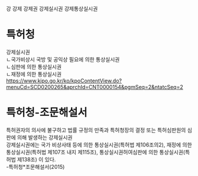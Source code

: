 강
강제
강제권
강제실시권
강제통상실시권

# 특허청
강제실시권  
ㄴ국가비상시 국방 및 공익상 필요에 의한 통상실시권  
ㄴ심판에 의한 통상실시권  
ㄴ재정에 의한 통상실시권  
<https://www.kipo.go.kr/ko/kpoContentView.do?menuCd=SCD0200265&aprchId=CNT0000154&pgmSeq=2&ntatcSeq=2﻿>

# 특허청-조문해설서
특허권자의 의사에 불구하고 법률 규정의 만족과 특허청장의 결정 또는 특허심판원의 심판에 의해 발생하는 강제실시권  
강제실시권에는 
    국가 비상사태 등에 의한 통상실시권(특허법 제106조의2), 
    재정에 의한 통상실시권(특허법 제107조 내지 제115조), 
    통상실시권허여심판에 의한 통상실시권(특허법 제138조)
이 있다.  
-특허청*조문해설서(2015)
